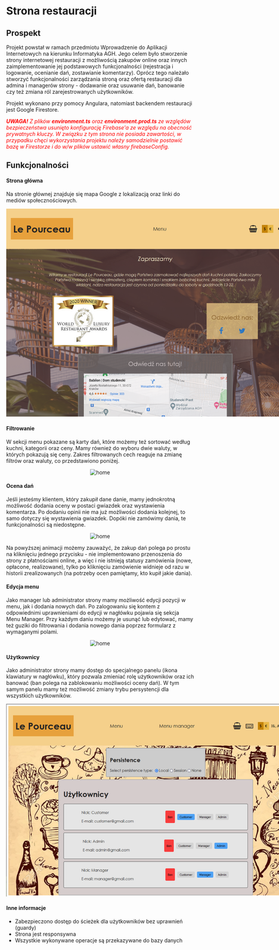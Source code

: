# Strona restauracji

## Prospekt
Projekt powstał w ramach przedmiotu Wprowadzenie do Aplikacji Internetowych na 
kierunku Informatyka AGH.
Jego celem było stworzenie strony internetowej restauracji z możliwością zakupów online oraz
innych zaimplementowanie jej podstawowych funkcjonalności (rejestracja i logowanie, 
ocenianie dań, zostawianie komentarzy). Oprócz tego należało stworzyć funkcjonalności 
zarządzania stroną oraz ofertą restauracji dla admina i managerów strony - dodawanie 
oraz usuwanie dań, banowanie czy też zmiana ról zarejestrowanych użytkowników.

Projekt wykonano przy pomocy Angulara, natomiast backendem restauracji jest Google Firestore.

<span style = "color: red">***UWAGA!*** _Z plików **environment.ts** oraz **environment.prod.ts**
ze względów bezpieczeństwa usunięto konfigurację Firebase'a ze względu na obecność
prywatnych kluczy. W związku z tym strona nie posiada zawartości, w przypadku
chęci wykorzystania projektu należy samodzielnie postawić bazę w Firestorze i do w/w plików
ustawić własny firebaseConfig._ </span>

## Funkcjonalności

#### Strona główna
Na stronie głównej znajduje się mapa Google z lokalizacją oraz linki do mediów społecznościowych.

<div align="center"> <img style="max-width: 800px" src="media/home.png" alt="home"></div>

#### Filtrowanie
W sekcji menu pokazane są karty dań, które możemy też sortować według kuchni, kategorii oraz ceny.
Mamy również do wyboru dwie waluty, w których pokazują się ceny. Zakres filtrowanych cech 
reaguje na zmianę filtrów oraz waluty, co przedstawiono poniżej.

<div align="center"> <img style="max-width: 800px" src="media/filtruj.gif" alt="home"></div>

#### Ocena dań

Jeśli jesteśmy klientem, który zakupił dane danie, mamy jednokrotną możliwość dodania
oceny w postaci gwiazdek oraz wystawienia komentarza. Po dodaniu opinii nie ma już możliwości
dodania kolejnej, to samo dotyczy się wystawienia gwiazdek. Dopóki nie zamówimy dania, te funkcjonalności
są niedostępne.

<div align="center"> <img style="max-width: 800px" src="media/ocen.gif" alt="home"></div>

Na powyższej animacji możemy zauważyć, że zakup dań polega po prostu na kliknięciu jednego przycisku - 
nie implementowano przenoszenia do strony z płatnościami online, a więc i nie istnieją
statusy zamówienia (nowe, opłacone, realizowane), tylko po kliknięciu zamówienie widnieje od razu w historii
zrealizowanych (na potrzeby ocen pamiętamy, kto kupił jakie dania).

#### Edycja menu

Jako manager lub administrator strony mamy możliwość edycji pozycji w menu, jak i dodania nowych dań.
Po zalogowaniu się kontem z odpowiednimi uprawnieniami do edycji w nagłówku pojawia się sekcja Menu Manager.
Przy każdym daniu możemy je usunąć lub edytować, mamy też guziki do filtrowania i dodania nowego dania poprzez
formularz z wymaganymi polami.

<div align="center"> <img style="max-width: 800px" src="media/edytuj.gif" alt="home"></div>

#### Użytkownicy

Jako administrator strony mamy dostęp do specjalnego panelu (ikona klawiatury w nagłówku), który
pozwala zmieniać rolę użytkowników oraz ich banować (ban polega na zablokowaniu możliwości oceny dań).
W tym samym panelu mamy też możliwość zmiany trybu persystencji dla wszystkich użytkowników.

<div align="center"> <img style="max-width: 800px" src="media/users.png" alt="home"></div>

#### Inne informacje

- Zabezpieczono dostęp do ścieżek dla użytkowników bez uprawnień (guardy)
- Strona jest responsywna
- Wszystkie wykonywane operacje są przekazywane do bazy danych
